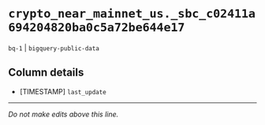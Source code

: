 # `crypto_near_mainnet_us._sbc_c02411a694204820ba0c5a72be644e17`
`bq-1` | `bigquery-public-data`

## Column details
* [TIMESTAMP] `last_update`

-------------------------------------------------------------------------------
*Do not make edits above this line.*
